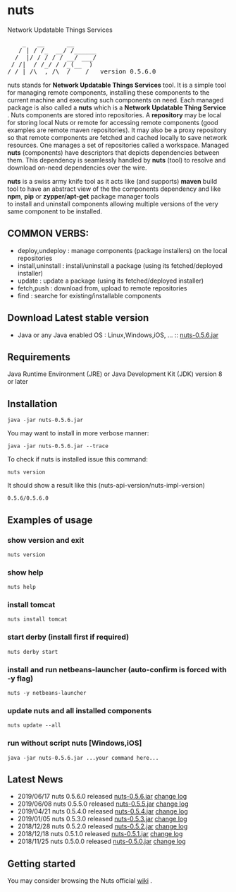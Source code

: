# nuts
Network Updatable Things Services
<pre>
    _   __      __
   / | / /_  __/ /______
  /  |/ / / / / __/ ___/
 / /|  / /_/ / /_(__  )
/_/ |_/\__,_/\__/____/   version 0.5.6.0
</pre>

nuts stands for **Network Updatable Things Services** tool. It is a simple tool  for managing remote
components, installing these  components to the current machine and executing such  components on need.
Each managed package  is also called a **nuts** which  is a **Network Updatable Thing Service** .
Nuts components are  stored  into repositories. A  **repository**  may be local for  storing local Nuts
or remote for accessing  remote components (good examples  are  remote maven  repositories). It may
also be a proxy repository so that remote components are fetched and cached locally to save network
resources.
One manages a set of repositories called a  workspace. Managed **nuts**  (components)  have descriptors
that depicts dependencies between them. This dependency is seamlessly handled by  **nuts**  (tool) to
resolve and download on-need dependencies over the wire.

**nuts** is a swiss army knife tool as it acts like (and supports) **maven** build tool to have an abstract
view of the the  components dependency and like  **npm**, **pip** or **zypper/apt-get**  package manager tools  
to  install and uninstall components allowing multiple versions of the very same component to  be installed.

## COMMON VERBS:
+ deploy,undeploy   : manage components (package installers) on the local repositories
+ install,uninstall : install/uninstall a package (using its fetched/deployed installer)
+ update            : update a package (using its fetched/deployed installer)
+ fetch,push        : download from, upload to remote repositories
+ find              : searche for existing/installable components

## Download Latest stable version
+ Java or any Java enabled OS : Linux,Windows,iOS, ... :: [nuts-0.5.6.jar](https://github.com/thevpc/vpc-public-maven/raw/master/net/vpc/app/nuts/nuts/0.5.6/nuts-0.5.6.jar)

## Requirements
Java Runtime Environment (JRE) or Java Development Kit (JDK) version 8 or later

## Installation

```
java -jar nuts-0.5.6.jar
```

You may want to install in more verbose manner:
```
java -jar nuts-0.5.6.jar --trace
```

To check if nuts is installed issue this command:

```
nuts version 
```

It should show a result like this (nuts-api-version/nuts-impl-version)

```
0.5.6/0.5.6.0
```


## Examples of usage
### show version and exit
```
nuts version
```

### show help
    
```   
nuts help
```

### install tomcat

```    
nuts install tomcat
```

### start derby (install first if required)

```
nuts derby start
```

### install and run netbeans-launcher (auto-confirm is forced with -y flag)

```    
nuts -y netbeans-launcher
```

### update nuts and all installed components

```
nuts update --all
```

### run without script nuts [Windows,iOS]

```
java -jar nuts-0.5.6.jar ...your command here...
```

## Latest News

+ 2019/06/17 	nuts 0.5.6.0 released [nuts-0.5.6.jar](https://github.com/thevpc/vpc-public-maven/raw/master/net/vpc/app/nuts/nuts/0.5.4/nuts-0.5.6.jar) [change log](https://github.com/thevpc/nuts/blob/master/docs/change-log/v0.5.6.0.md)
+ 2019/06/08 	nuts 0.5.5.0 released [nuts-0.5.5.jar](https://github.com/thevpc/vpc-public-maven/raw/master/net/vpc/app/nuts/nuts/0.5.4/nuts-0.5.5.jar) [change log](https://github.com/thevpc/nuts/blob/master/docs/change-log/v0.5.5.0.md)
+ 2019/04/21 	nuts 0.5.4.0 released [nuts-0.5.4.jar](https://github.com/thevpc/vpc-public-maven/raw/master/net/vpc/app/nuts/nuts/0.5.4/nuts-0.5.4.jar) [change log](https://github.com/thevpc/nuts/blob/master/docs/change-log/v0.5.4.0.md)
+ 2019/01/05 	nuts 0.5.3.0 released [nuts-0.5.3.jar](https://github.com/thevpc/vpc-public-maven/raw/master/net/vpc/app/nuts/nuts/0.5.3/nuts-0.5.3.jar) [change log](https://github.com/thevpc/nuts/blob/master/docs/change-log/v0.5.3.0.md)
+ 2018/12/28 	nuts 0.5.2.0 released [nuts-0.5.2.jar](https://github.com/thevpc/vpc-public-maven/raw/master/net/vpc/app/nuts/nuts/0.5.2/nuts-0.5.2.jar) [change log](https://github.com/thevpc/nuts/blob/master/docs/change-log/v0.5.2.0.md)
+ 2018/12/18 	nuts 0.5.1.0 released [nuts-0.5.1.jar](https://github.com/thevpc/vpc-public-maven/raw/master/net/vpc/app/nuts/nuts/0.5.1/nuts-0.5.1.jar) [change log](https://github.com/thevpc/nuts/blob/master/docs/change-log/v0.5.1.0.md)
+ 2018/11/25 	nuts 0.5.0.0 released [nuts-0.5.0.jar](https://github.com/thevpc/vpc-public-maven/raw/master/net/vpc/app/nuts/nuts/0.5.0/nuts-0.5.0.jar) [change log](https://github.com/thevpc/nuts/blob/master/docs/change-log/v0.5.0.0.md)

## Getting started

 You may consider browsing the Nuts official [wiki](https://github.com/thevpc/nuts/wiki) .
